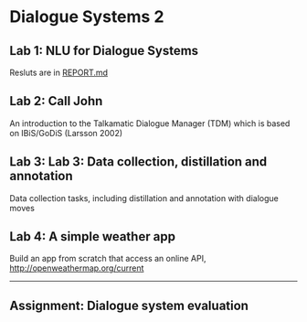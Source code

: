 # Dialogue Systems 2

## Lab 1: NLU for Dialogue Systems

Resluts are in  [REPORT.md](https://github.com/eliyetres/NLU1/blob/master/Lab1/REPORT.md)

## Lab 2: Call John

An introduction to the Talkamatic Dialogue Manager (TDM) which is based on IBiS/GoDiS (Larsson 2002)

## Lab 3: Lab 3: Data collection, distillation and annotation

Data collection tasks, including distillation and annotation with dialogue moves

## Lab 4: A simple weather app

Build an app from scratch that access an online API, http://openweathermap.org/current

---

## Assignment: Dialogue system evaluation
